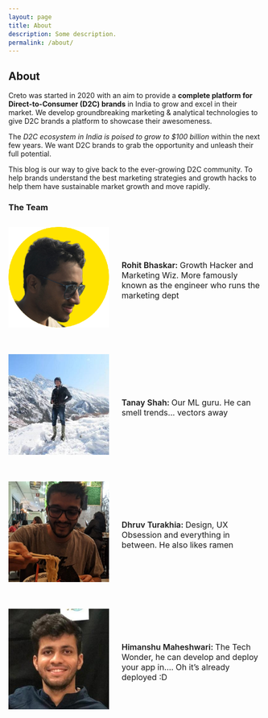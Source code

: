 ```yaml
---
layout: page
title: About
description: Some description.
permalink: /about/
---
```


<!-- <img class="img-rounded" src="/assets/img/uploads/profile.png" alt="Thiago Rossener" width="200"> -->

## About

Creto was started in 2020 with an aim to provide a **complete platform for Direct-to-Consumer (D2C) brands** in India to grow and excel in their market.
We develop groundbreaking marketing & analytical technologies to give D2C brands a platform to showcase their awesomeness.

The *D2C ecosystem in India is poised to grow to $100 billion* within the next few years. We want D2C brands to grab the opportunity and unleash their full potential. 

This blog is our way to give back to the ever-growing D2C community. To help brands understand the best marketing strategies and growth hacks to help them have sustainable market growth and move rapidly.

### The Team

<div class="post-content" style="margin: 1.8125rem auto 0; max-width: 50rem;">
  <div style="display: flex; justify-content: space-between; margin-bottom: 40px;">
    <a href="/authors/rohit-bhaskar"><img class="img-rounded" src="/assets/img/uploads/author_rohit.png" title="Rohit Bhaskar" width="200px" height="200px"  style="margin-bottom: 10px; max-width: 200px; margin-right: 25px;"></a>
    <p style="align-self: center; font-size: 16px; text-align: left; margin-left: 0px"><span style="font-weight: 600;">Rohit Bhaskar: </span>Growth Hacker and Marketing Wiz. More famously known as the engineer who runs the marketing dept</p>
  </div>

  <div style="display: flex; justify-content: space-between; margin-bottom: 40px">
    <a href="/authors/tanay-shah"><img class="img-rounded" src="/assets/img/uploads/author_tanay.jpg" title="Tanay Shah" width="200px" height="200px" style="margin-bottom: 10px; max-width: 200px; margin-right: 25px; margin-left: 0px"></a>
    <p style="align-self: center; font-size: 16px; text-align: left; margin-left: 0px"><span style="font-weight: 600;">Tanay Shah: </span>Our ML guru. He can smell trends... vectors away</p>
  </div>

  <div style="display: flex; justify-content: space-between; margin-bottom: 40px">
    <a href="/authors/dhruv-turakhia"><img class="img-rounded" src="/assets/img/uploads/author_dhruv.jpg" title="Dhruv Turakhia" width="200px" height="200px" href="/authors/dhruv-turakhia" style="margin-bottom: 10px; max-width: 200px; margin-right: 25px;"></a>
    <p style="align-self: center; font-size: 16px; text-align: left; margin-left: 0px"><span style="font-weight: 600;">Dhruv Turakhia: </span>Design, UX Obsession and everything in between. He also likes ramen</p>
  </div>

  <div style="display: flex; justify-content: space-between; margin-bottom: 40px">
    <a href="/authors/himanshu-maheshwari"><img class="img-rounded" src="/assets/img/uploads/author_himanshu.jpg" title="Dhruv Turakhia" width="200px" height="200px" href="/authors/himanshu-maheshwari" style="margin-bottom: 10px; max-width: 200px; margin-right: 25px;"></a>
    <p style="align-self: center; font-size: 16px; text-align: left; margin-left: 0px"><span style="font-weight: 600;">Himanshu Maheshwari: </span>The Tech Wonder, he can develop and deploy your app in…. Oh it’s already deployed :D
    </p>
  </div>
</div>
